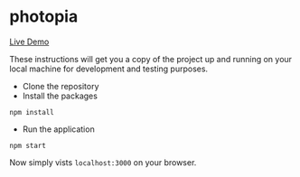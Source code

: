 # photopia

[Live Demo](http://nodejs-photopia.herokuapp.com/)

These instructions will get you a copy of the project up and running on your local machine for development and testing purposes. 

- Clone the repository
- Install the packages
```
npm install
```
- Run the application
```
npm start
```

Now simply vists `localhost:3000` on your browser.
